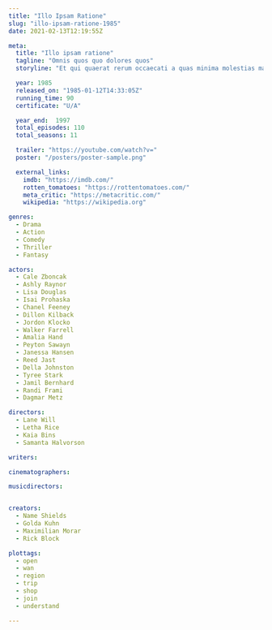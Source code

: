 ```yaml
---
title: "Illo Ipsam Ratione"
slug: "illo-ipsam-ratione-1985"
date: 2021-02-13T12:19:55Z

meta:
  title: "Illo ipsam ratione"
  tagline: "Omnis quos quo dolores quos"
  storyline: "Et qui quaerat rerum occaecati a quas minima molestias magni sed sed voluptatem aut voluptatem ad ea praesentium at et dolorem vel eos quia delectus autem voluptatem perspiciatis"

  year: 1985
  released_on: "1985-01-12T14:33:05Z"
  running_time: 90
  certificate: "U/A"

  year_end:  1997
  total_episodes: 110
  total_seasons: 11

  trailer: "https://youtube.com/watch?v="
  poster: "/posters/poster-sample.png"

  external_links:
    imdb: "https://imdb.com/"
    rotten_tomatoes: "https://rottentomatoes.com/"
    meta_critic: "https://metacritic.com/"
    wikipedia: "https://wikipedia.org"

genres:
  - Drama
  - Action
  - Comedy
  - Thriller
  - Fantasy

actors:
  - Cale Zboncak
  - Ashly Raynor
  - Lisa Douglas
  - Isai Prohaska
  - Chanel Feeney
  - Dillon Kilback
  - Jordon Klocko
  - Walker Farrell
  - Amalia Hand
  - Peyton Sawayn
  - Janessa Hansen
  - Reed Jast
  - Della Johnston
  - Tyree Stark
  - Jamil Bernhard
  - Randi Frami
  - Dagmar Metz

directors:
  - Lane Will
  - Letha Rice
  - Kaia Bins
  - Samanta Halvorson

writers:

cinematographers:

musicdirectors:


creators:
  - Name Shields
  - Golda Kuhn
  - Maximilian Morar
  - Rick Block

plottags:
  - open
  - wan
  - region
  - trip
  - shop
  - join
  - understand

---
```


